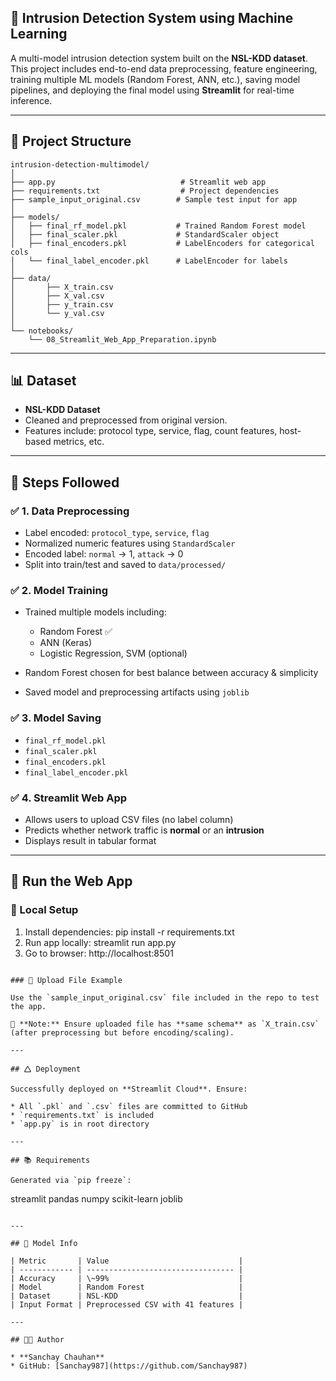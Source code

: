 ## 🚨 Intrusion Detection System using Machine Learning
A multi-model intrusion detection system built on the **NSL-KDD dataset**. This project includes end-to-end data preprocessing, feature engineering, training multiple ML models (Random Forest, ANN, etc.), saving model pipelines, and deploying the final model using **Streamlit** for real-time inference.

---

## 📁 Project Structure

```
intrusion-detection-multimodel/
│
├── app.py                            # Streamlit web app
├── requirements.txt                  # Project dependencies
├── sample_input_original.csv        # Sample test input for app
│
├── models/
│   ├── final_rf_model.pkl           # Trained Random Forest model
│   ├── final_scaler.pkl             # StandardScaler object
│   ├── final_encoders.pkl           # LabelEncoders for categorical cols
│   └── final_label_encoder.pkl      # LabelEncoder for labels
│
├── data/
│       ├── X_train.csv
│       ├── X_val.csv
│       ├── y_train.csv
│       └── y_val.csv
│
└── notebooks/
    └── 08_Streamlit_Web_App_Preparation.ipynb
```

---

## 📊 Dataset

* **NSL-KDD Dataset**
* Cleaned and preprocessed from original version.
* Features include: protocol type, service, flag, count features, host-based metrics, etc.

---

## 🔧 Steps Followed

### ✅ 1. Data Preprocessing

* Label encoded: `protocol_type`, `service`, `flag`
* Normalized numeric features using `StandardScaler`
* Encoded label: `normal` → 1, `attack` → 0
* Split into train/test and saved to `data/processed/`

### ✅ 2. Model Training

* Trained multiple models including:

  * Random Forest ✅
  * ANN (Keras)
  * Logistic Regression, SVM (optional)
* Random Forest chosen for best balance between accuracy & simplicity
* Saved model and preprocessing artifacts using `joblib`

### ✅ 3. Model Saving

* `final_rf_model.pkl`
* `final_scaler.pkl`
* `final_encoders.pkl`
* `final_label_encoder.pkl`

### ✅ 4. Streamlit Web App

* Allows users to upload CSV files (no label column)
* Predicts whether network traffic is **normal** or an **intrusion**
* Displays result in tabular format

---

## 🚀 Run the Web App

### 🔹 Local Setup
1. Install dependencies:
pip install -r requirements.txt
2. Run app locally:
streamlit run app.py
3. Go to browser:
http://localhost:8501
```

### 🔹 Upload File Example

Use the `sample_input_original.csv` file included in the repo to test the app.

📌 **Note:** Ensure uploaded file has **same schema** as `X_train.csv` (after preprocessing but before encoding/scaling).

---

## 🛆 Deployment

Successfully deployed on **Streamlit Cloud**. Ensure:

* All `.pkl` and `.csv` files are committed to GitHub
* `requirements.txt` is included
* `app.py` is in root directory

---

## 📚 Requirements

Generated via `pip freeze`:

```
streamlit
pandas
numpy
scikit-learn
joblib
```

---

## 🧐 Model Info

| Metric       | Value                             |
| ------------ | --------------------------------- |
| Accuracy     | \~99%                             |
| Model        | Random Forest                     |
| Dataset      | NSL-KDD                           |
| Input Format | Preprocessed CSV with 41 features |

---

## 👨‍💻 Author

* **Sanchay Chauhan**
* GitHub: [Sanchay987](https://github.com/Sanchay987)
